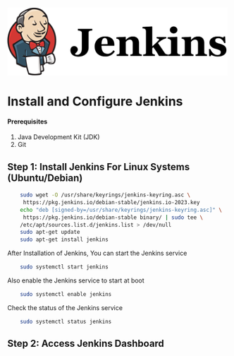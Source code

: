 <p align="left">
 <img width="500px" src="jenkins-logo.png" alt="qr"/>
</p>

# Install and Configure Jenkins

 #### Prerequisites
 1. Java Development Kit (JDK)
 2. Git

 ## Step 1: Install Jenkins For Linux Systems (Ubuntu/Debian)

```sh
    sudo wget -O /usr/share/keyrings/jenkins-keyring.asc \
     https://pkg.jenkins.io/debian-stable/jenkins.io-2023.key
    echo "deb [signed-by=/usr/share/keyrings/jenkins-keyring.asc]" \
     https://pkg.jenkins.io/debian-stable binary/ | sudo tee \
    /etc/apt/sources.list.d/jenkins.list > /dev/null
    sudo apt-get update
    sudo apt-get install jenkins
```
After Installation of Jenkins, You can start the Jenkins service
```sh
    sudo systemctl start jenkins
```
Also enable the Jenkins service to start at boot
```sh
    sudo systemctl enable jenkins
```
Check the status of the Jenkins service
```sh
    sudo systemctl status jenkins
```

## Step 2: Access Jenkins Dashboard
